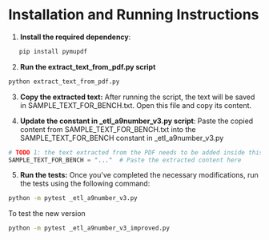 # Installation and Running Instructions
1. **Install the required dependency**:
```bash
   pip install pymupdf
```

2. **Run the extract_text_from_pdf.py script**
```bash
python extract_text_from_pdf.py
```

3. **Copy the extracted text:**
After running the script, the text will be saved in SAMPLE_TEXT_FOR_BENCH.txt. Open this file and copy its content.

4. **Update the constant in _etl_a9number_v3.py script**:
Paste the copied content from SAMPLE_TEXT_FOR_BENCH.txt into the SAMPLE_TEXT_FOR_BENCH constant in _etl_a9number_v3.py
```python
# TODO 1: the text extracted from the PDF needs to be added inside this constant
SAMPLE_TEXT_FOR_BENCH = "..."  # Paste the extracted content here
```

5. **Run the tests:**
Once you've completed the necessary modifications, run the tests using the following command:
```bash
python -m pytest _etl_a9number_v3.py
```
To test the new version
```bash
python -m pytest _etl_a9number_v3_improved.py
```

